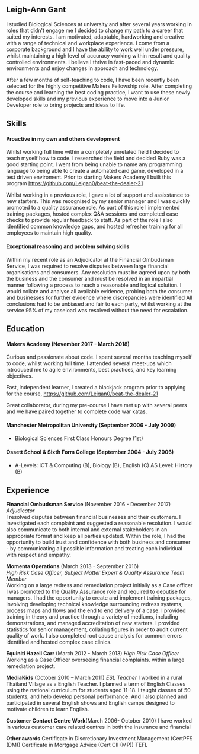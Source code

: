 ## Leigh-Ann Gant

I studied Biological Sciences at university and after several years working in roles that didn't engage me I decided to change my path to a career that suited my interests. I am motivated, adaptable, hardworking and creative with a range of technical and workplace experience. I come from a corporate background and I have the ability to work well under pressure, whilst maintaining a high level of accuracy working within result and quality controlled environments. I believe I thrive in fast-paced and dynamic environments and enjoy changes in approach and technology.

After a few months of self-teaching to code, I have been recently been selected for the highly competitive Makers Fellowship role. After completing the course and learning the best coding practice, I want to use these newly developed skills and my previous experience to move into a Junior Developer role to bring projects and ideas to life.

## Skills

#### Proactive in my own and others development
Whilst working full time within a completely unrelated field I decided to teach myself how to code. I researched the field and decided Ruby was a good starting point. I went from being unable to name any programming language to being able to create a automated card game, developed in a test driven enviroment. Prior to starting Makers Academy I built this program https://github.com/Leigan0/beat-the-dealer-21

Whilst working in a previous role, I gave a lot of support and assisstance to new starters. This was recognised by my senior manager and I was quickly promoted to a quality assurance role. As part of this role I implemented training packages, hosted complex Q&A sessions and completed case checks to provide regular feedback to staff. As part of the role I also identified common knowledge gaps, and hosted refresher training for all employees to maintain high quality.

#### Exceptional reasoning and problem solving skills
Within my recent role as an Adjudicator at the Financial Ombudsman Service, I was required to resolve disputes between large financial organisations and consumers. Any resolution must be agreed upon by both the business and the consumer and must be resolved in an impartial manner following a process to reach a reasonable and logical solution. I would collate and analyse all available evidence, probing both the consumer and businesses for further evidence where discrepancies were identified All conclusions had to be unbiased and fair to each party, whilst working at the service 95% of my caseload was resolved without the need for escalation.

## Education

#### Makers Academy (November 2017 - March 2018)

Curious and passionate about code. I spent several months teaching myself to code, whilst working full time. I attended several meet-ups which introduced me to agile environments, best practices, and key learning objectives.

Fast, independent learner, I created a blackjack program prior to applying for the course, https://github.com/Leigan0/beat-the-dealer-21

Great collaborator, during my pre-course I have met up with several peers and we have paired together to complete code war katas.

#### Manchester Metropolitan University (September 2006 - July 2009)

- Biological Sciences First Class Honours Degree (1st)

#### Ossett School & Sixth Form College (September 2004 - July 2006)
 - A-Levels: ICT & Computing (B), Biology (B), English (C) AS Level: History (B)

## Experience

**Financial Ombudsman Service** (November 2016 - December 2017)    
*Adjudicator*  
I resolved disputes between financial businesses and their customers. I investigated each complaint and suggested a reasonable resolution. I would also communicate to both internal and external stakeholders in an appropriate format and keep all parties updated. Within the role, I had the opportunity to build trust and confidence with both business and consumer - by communicating all possible information and treating each individual with respect and empathy.

**Momenta Operations** (March 2013 - September 2016)   
*High Risk Case Officer, Subject Matter Expert & Quality Assurance Team Member*  
Working on a large redress and remediation project initially as a Case officer I was promoted to the Quality Assurance role and required to deputise for managers. I had the opportunity to create and implement training packages, involving developing technical knowledge surrounding redress systems, process maps and flows and the end to end delivery of a case. I provided training in theory and practice through a variety of mediums, including demonstrations, and managed accreditation of new starters. I provided statistics for senior management, collating figures in order to audit current quality of work. I also completed root cause analysis for common errors identified and hosted complex case clinics.

**Equiniti Hazell Carr** (March 2012 - March 2013)
*High Risk Case Officer*
Working as a Case Officer overseeing financial complaints. within a large remediation project.

**MediaKids** (October 2010 – March 2011)
*ESL Teacher*
I worked in a rural Thailand Village as a English Teacher. I planned a term of English Classes using the national curriculum for students aged 11-18. I taught classes of 50 students, and help develop personal performance. And I also planned and participated in several English shows and English camps designed to motivate children to learn English.

**Customer Contact Centre Work**(March 2006- October 2010)
I have worked in various customer care related centres in both the insurance and financial

**Other awards** 
Certificate in Discretionary Investment Management (CertPFS (DM))
Certificate in Mortgage Advice (Cert CII (MP))
TEFL



